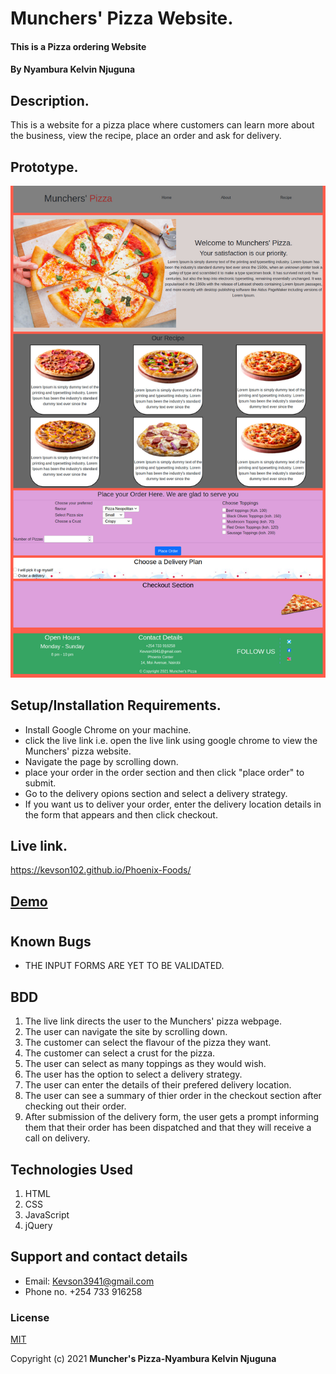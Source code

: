 # Munchers' Pizza Website.
#### This is a Pizza ordering Website
#### By **Nyambura Kelvin Njuguna**

## Description.
This is a website for a pizza place where customers can learn more about the business, view the recipe, place an order and ask for delivery.

## Prototype.
<img src="./images/Design.jpg" raw = true alt = "Website design">

## Setup/Installation Requirements.
* Install Google Chrome on your machine.
* click the live link i.e. open the live link using google chrome to view the Munchers' pizza website.
* Navigate the page by scrolling down.
* place your order in the order section and then click "place order" to submit.
* Go to the delivery opions section and select a delivery strategy.
* If you want us to deliver your order, enter the delivery location details in the form that appears and then click checkout.

## Live link.
https://kevson102.github.io/Phoenix-Foods/

## [Demo](./Demo/Demo.mp4)
#
#
## Known Bugs
* THE INPUT FORMS ARE YET TO BE VALIDATED.

## BDD
1. The live link directs the user to the Munchers' pizza webpage.
2. The user can navigate the site by scrolling down.
3. The customer can select the flavour of the pizza they want.
4. The customer can select a crust for the pizza.
5. The user can select as many toppings as they would wish.
6. The user has the option to select a delivery strategy.
7. The user can enter the details of their prefered delivery location.
8. The user can see a summary of thier order in the checkout section after checking out their order.
9. After submission of the delivery form, the user gets a prompt informing them that their order has been dispatched and that they will receive a call on delivery.
## Technologies Used
1. HTML
2. CSS
3. JavaScript
4. jQuery
## Support and contact details
* Email: Kevson3941@gmail.com
* Phone no. +254 733 916258
### License
<a href="./LICENSE.MD" target = "_blank">MIT</a>

Copyright (c) 2021 **Muncher's Pizza-Nyambura Kelvin Njuguna**